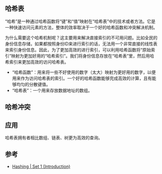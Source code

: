 ## 哈希表

“哈希”是一种通过哈希函数将“键”和“值”映射在“哈希表”中的技术或者方法。它是一种快速访问元素的方法，整体的效率取决于一个好的哈希函数和冲突解决机制。

为什么需要这个哈希机制呢？这主要用来解决直接索引的不可用问题。比如全民的身份信息存储，如果都按照身份ID来进行索引的话，无法用一个非常直接的线性表来索引身份信息。因此，为了更加高效的进行索引，可以利用哈希函数将“原始索引”映射为更加好用的“哈希索引”。我们将身份信息存放在“哈希表”里，然后用哈希索引来更加高效的访问哈希表。

- “哈希函数”：用来将一些不好使用的数字（太大）映射为更好用的数字，以便用来作为访问哈希表的索引。一个好的哈希函数能够完成高效的计算，且有能够均匀的分散键值。
- “哈希表”：一个用来存放数据地址的数组。


## 哈希冲突



## 应用

哈希表拥有者相比数组、链表、树更为高效的查询。


## 参考

- [Hashing | Set 1 (Introduction)](https://www.geeksforgeeks.org/hashing-set-1-introduction/)
